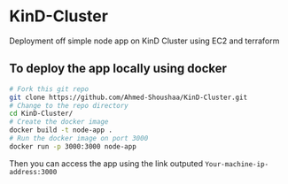 # KinD-Cluster
Deployment off simple node app on KinD Cluster using EC2 and terraform

## To deploy the app locally using docker 
 
``` sh
# Fork this git repo
git clone https://github.com/Ahmed-Shoushaa/KinD-Cluster.git
# Change to the repo directory
cd KinD-Cluster/
# Create the docker image
docker build -t node-app .
# Run the docker image on port 3000
docker run -p 3000:3000 node-app
```
Then you can access the app using the link outputed `Your-machine-ip-address:3000`
